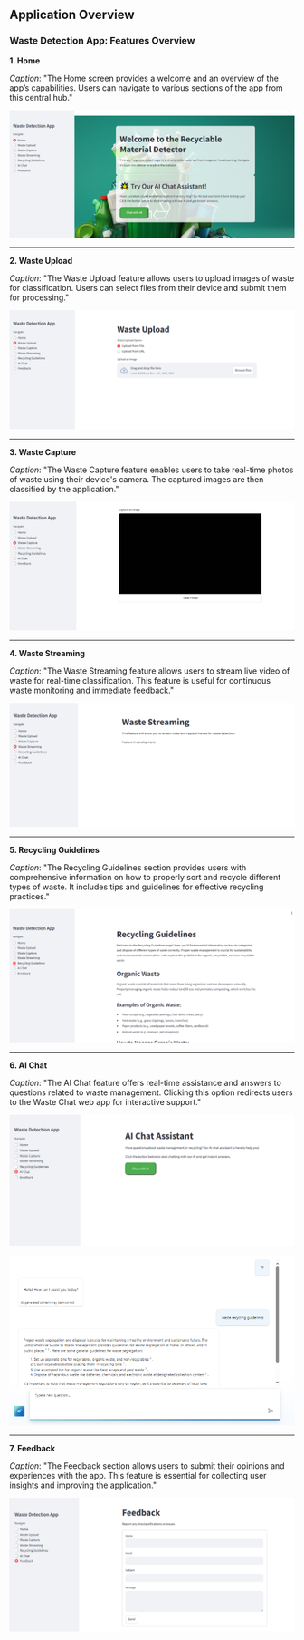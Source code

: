 ## **Application Overview**

### **Waste Detection App: Features Overview**

**1. Home**

*Caption*: "The Home screen provides a welcome and an overview of the app’s capabilities. Users can navigate to various sections of the app from this central hub."

![Home Screenshot](image/home.png)

---

**2. Waste Upload**

*Caption*: "The Waste Upload feature allows users to upload images of waste for classification. Users can select files from their device and submit them for processing."

![Waste Upload Screenshot](image/waste_upload.png)

---

**3. Waste Capture**

*Caption*: "The Waste Capture feature enables users to take real-time photos of waste using their device's camera. The captured images are then classified by the application."

![Waste Capture Screenshot](image/waste_capture.png)

---

**4. Waste Streaming**

*Caption*: "The Waste Streaming feature allows users to stream live video of waste for real-time classification. This feature is useful for continuous waste monitoring and immediate feedback."

![Waste Streaming Screenshot](image/waste_streaming.png)

---

**5. Recycling Guidelines**

*Caption*: "The Recycling Guidelines section provides users with comprehensive information on how to properly sort and recycle different types of waste. It includes tips and guidelines for effective recycling practices."

![Recycling Guidelines Screenshot](image/recycling_guidline.png)

---

**6. AI Chat**

*Caption*: "The AI Chat feature offers real-time assistance and answers to questions related to waste management. Clicking this option redirects users to the Waste Chat web app for interactive support."

![AI Chat Screenshot](image/ai_chat1.png)

![AI Chat Screenshot](image/ai_chat2.png)

---

**7. Feedback**

*Caption*: "The Feedback section allows users to submit their opinions and experiences with the app. This feature is essential for collecting user insights and improving the application."

![Feedback Screenshot](image/feedback.png)
